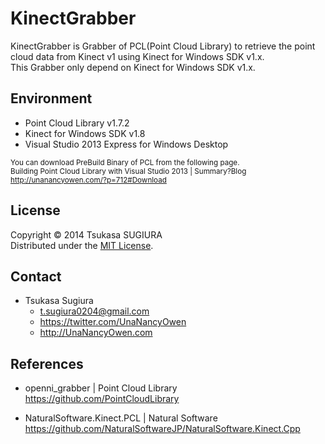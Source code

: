﻿KinectGrabber
=============

KinectGrabber is Grabber of PCL(Point Cloud Library) to retrieve the point cloud data from Kinect v1 using Kinect for Windows SDK v1.x.  
This Grabber only depend on Kinect for Windows SDK v1.x.  


Environment
-----------
* Point Cloud Library v1.7.2
* Kinect for Windows SDK v1.8
* Visual Studio 2013 Express for Windows Desktop

<sup>You can download PreBuild Binary of PCL from the following page.</sup>  
<sup>Building Point Cloud Library with Visual Studio 2013 | Summary?Blog</sup>  
<sup><http://unanancyowen.com/?p=712#Download></sup>  


License
-------
Copyright &copy; 2014 Tsukasa SUGIURA  
Distributed under the [MIT License](http://www.opensource.org/licenses/mit-license.php "MIT License | Open Source Initiative").  


Contact
-------
* Tsukasa Sugiura
    * <t.sugiura0204@gmail.com>
    * <https://twitter.com/UnaNancyOwen>
    * <http://UnaNancyOwen.com>


References
----------
* openni_grabber | Point Cloud Library  
  <https://github.com/PointCloudLibrary>

* NaturalSoftware.Kinect.PCL | Natural Software  
  <https://github.com/NaturalSoftwareJP/NaturalSoftware.Kinect.Cpp>
